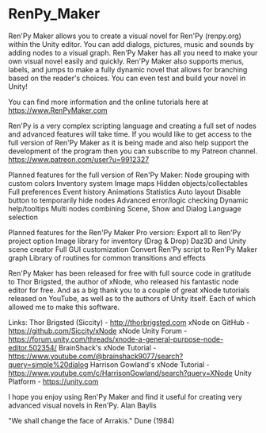 # RenPy_Maker
Ren'Py Maker allows you to create a visual novel for Ren'Py (renpy.org) within the Unity editor. You can add dialogs, pictures, music and sounds by adding nodes to a visual graph. Ren'Py Maker has all you need to make your own visual novel easily and quickly. Ren'Py Maker also supports menus, labels, and jumps to make a fully dynamic novel that allows for branching based on the reader's choices. You can even test and build your novel in Unity!

You can find more information and the online tutorials here at https://www.RenPyMaker.com

Ren'Py is a very complex scripting language and creating a full set of nodes and advanced features will take time. If you would like to get access to the full version of Ren'Py Maker as it is being made and also help support the development of the program then you can subscribe to my Patreon channel.
https://www.patreon.com/user?u=9912327

Planned features for the full version of Ren'Py Maker:
Node grouping with custom colors
Inventory system
Image maps
Hidden objects/collectables
Full preferences
Event history
Animations
Statistics
Auto layout
Disable button to temporarily hide nodes
Advanced error/logic checking
Dynamic help/tooltips
Multi nodes combining Scene, Show and Dialog
Language selection

Planned features for the Ren'Py Maker Pro version:
Export all to Ren'Py project option
Image library for inventory (Drag & Drop)
Daz3D and Unity scene creator
Full GUI customization
Convert Ren'Py script to Ren'Py Maker graph
Library of routines for common transitions and effects

Ren'Py Maker has been released for free with full source code in gratitude to Thor Brigsted, the author of xNode, who released his fantastic node editor for free. And as a big thank you to a couple of great xNode tutorials released on YouTube, as well as to the authors of Unity itself. Each of which allowed me to make this software.

Links:
Thor Brigsted (Siccity) - http://thorbrigsted.com
xNode on GitHub - https://github.com/Siccity/xNode
xNode Unity Forum - https://forum.unity.com/threads/xnode-a-general-purpose-node-editor.502354/
BrainShack's xNode Tutorial - https://www.youtube.com/@brainshack9077/search?query=simple%20dialog
Harrison Gowland's xNode Tutorial - https://www.youtube.com/c/HarrisonGowland/search?query=XNode
Unity Platform - https://unity.com

I hope you enjoy using Ren'Py Maker and find it useful for creating very advanced visual novels in Ren'Py.
    Alan Baylis
 
"We shall change the face of Arrakis."
    Dune (1984)
